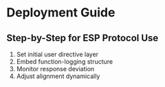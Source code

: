 # Deployment Guide

## Step-by-Step for ESP Protocol Use

1. Set initial user directive layer
2. Embed function-logging structure
3. Monitor response deviation
4. Adjust alignment dynamically
